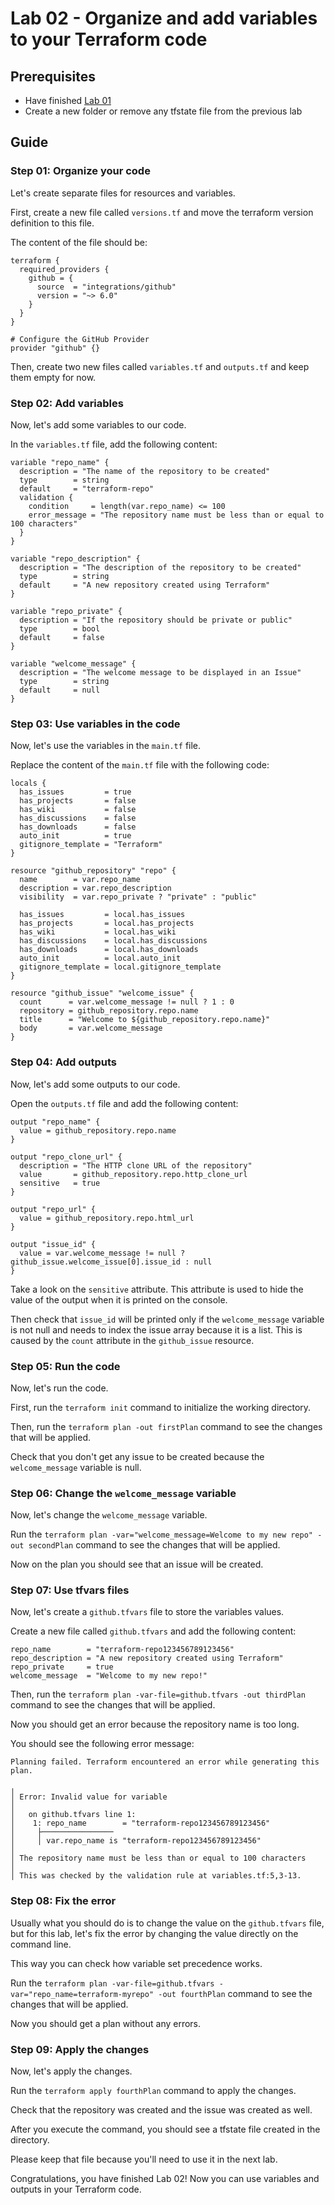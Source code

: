 # Lab 02 - Organize and add variables to your Terraform code

## Prerequisites

- Have finished [Lab 01](../lab01/README.md)
- Create a new folder or remove any tfstate file from the previous lab

## Guide

### Step 01: Organize your code

Let's create separate files for resources and variables.

First, create a new file called `versions.tf` and move the terraform version definition to this file.

The content of the file should be:

```hcl
terraform {
  required_providers {
    github = {
      source  = "integrations/github"
      version = "~> 6.0"
    }
  }
}

# Configure the GitHub Provider
provider "github" {}
```

Then, create two new files called `variables.tf` and `outputs.tf` and keep them empty for now.

### Step 02: Add variables

Now, let's add some variables to our code.

In the `variables.tf` file, add the following content:

```hcl
variable "repo_name" {
  description = "The name of the repository to be created"
  type        = string
  default     = "terraform-repo"
  validation {
    condition     = length(var.repo_name) <= 100
    error_message = "The repository name must be less than or equal to 100 characters"
  }
}

variable "repo_description" {
  description = "The description of the repository to be created"
  type        = string
  default     = "A new repository created using Terraform"
}

variable "repo_private" {
  description = "If the repository should be private or public"
  type        = bool
  default     = false
}

variable "welcome_message" {
  description = "The welcome message to be displayed in an Issue"
  type        = string
  default     = null
}
```

### Step 03: Use variables in the code

Now, let's use the variables in the `main.tf` file.

Replace the content of the `main.tf` file with the following code:

```hcl
locals {
  has_issues         = true
  has_projects       = false
  has_wiki           = false
  has_discussions    = false
  has_downloads      = false
  auto_init          = true
  gitignore_template = "Terraform"
}

resource "github_repository" "repo" {
  name        = var.repo_name
  description = var.repo_description
  visibility  = var.repo_private ? "private" : "public"

  has_issues         = local.has_issues
  has_projects       = local.has_projects
  has_wiki           = local.has_wiki
  has_discussions    = local.has_discussions
  has_downloads      = local.has_downloads
  auto_init          = local.auto_init
  gitignore_template = local.gitignore_template
}

resource "github_issue" "welcome_issue" {
  count      = var.welcome_message != null ? 1 : 0
  repository = github_repository.repo.name
  title      = "Welcome to ${github_repository.repo.name}"
  body       = var.welcome_message
}
```

### Step 04: Add outputs

Now, let's add some outputs to our code.

Open the `outputs.tf` file and add the following content:

```hcl
output "repo_name" {
  value = github_repository.repo.name
}

output "repo_clone_url" {
  description = "The HTTP clone URL of the repository"
  value       = github_repository.repo.http_clone_url
  sensitive   = true
}

output "repo_url" {
  value = github_repository.repo.html_url
}

output "issue_id" {
  value = var.welcome_message != null ? github_issue.welcome_issue[0].issue_id : null
}
```

Take a look on the `sensitive` attribute. This attribute is used to hide the value of the output when it is printed on the console.

Then check that `issue_id` will be printed only if the `welcome_message` variable is not null and needs to index the issue array because it is a list. This is caused by the `count` attribute in the `github_issue` resource.

### Step 05: Run the code

Now, let's run the code.

First, run the `terraform init` command to initialize the working directory.

Then, run the `terraform plan -out firstPlan` command to see the changes that will be applied.

Check that you don't get any issue to be created because the `welcome_message` variable is null.

### Step 06: Change the `welcome_message` variable

Now, let's change the `welcome_message` variable.

Run the `terraform plan -var="welcome_message=Welcome to my new repo" -out secondPlan` command to see the changes that will be applied.

Now on the plan you should see that an issue will be created.

### Step 07: Use tfvars files

Now, let's create a `github.tfvars` file to store the variables values.

Create a new file called `github.tfvars` and add the following content:

```hcl
repo_name        = "terraform-repo123456789123456"
repo_description = "A new repository created using Terraform"
repo_private     = true
welcome_message  = "Welcome to my new repo!"
```

Then, run the `terraform plan -var-file=github.tfvars -out thirdPlan` command to see the changes that will be applied.

Now you should get an error because the repository name is too long.

You should see the following error message:

```shell
Planning failed. Terraform encountered an error while generating this plan.

╷
│ Error: Invalid value for variable
│ 
│   on github.tfvars line 1:
│    1: repo_name        = "terraform-repo123456789123456"
│     ├────────────────
│     │ var.repo_name is "terraform-repo123456789123456"
│ 
│ The repository name must be less than or equal to 100 characters
│ 
│ This was checked by the validation rule at variables.tf:5,3-13.
```

### Step 08: Fix the error

Usually what you should do is to change the value on the `github.tfvars` file, but for this lab, let's fix the error by changing the value directly on the command line.

This way you can check how variable set precedence works.

Run the `terraform plan -var-file=github.tfvars -var="repo_name=terraform-myrepo" -out fourthPlan` command to see the changes that will be applied.

Now you should get a plan without any errors.

### Step 09: Apply the changes

Now, let's apply the changes.

Run the `terraform apply fourthPlan` command to apply the changes.

Check that the repository was created and the issue was created as well.

After you execute the command, you should see a tfstate file created in the directory.

Please keep that file because you'll need to use it in the next lab.

Congratulations, you have finished Lab 02! Now you can use variables and outputs in your Terraform code.
